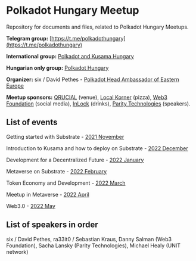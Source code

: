 # Polkadot Hungary Meetup
Repository for documents and files, related to Polkadot Hungary Meetups.

**Telegram group:** [https://t.me/polkadothungary](https://t.me/polkadothungary)

**International group:** [Polkadot and Kusama Hungary](https://www.meetup.com/polkadot-and-kusama-budapest/)

**Hungarian only group:** [Polkadot Hungary](https://www.meetup.com/polkadot-hungary/)

**Organizer:** six / David Pethes - [Polkadot Head Ambassador of Eastern Europe](https://polkadot.network/)

**Meetup sponsors:** [QRUCIAL](https://qrucial.io/) (venue), [Local Korner](localkorner.hu) (pizza), [Web3 Foundation](https://web3.foundation/) (social media), [InLock](https://inlock.io/) (drinks), [Parity Technologies](https://www.parity.io/) (speakers).


## List of events

Getting started with Substrate - [2021 November](https://www.meetup.com/polkadot-and-kusama-budapest/events/282118193/)

Introduction to Kusama and how to deploy on Substrate - [2022 December](https://www.meetup.com/polkadot-and-kusama-budapest/events/282470659/)

Development for a Decentralized Future - [2022 January](https://www.meetup.com/polkadot-and-kusama-budapest/events/282896640/)

Metaverse on Substrate - [2022 February](https://www.meetup.com/polkadot-and-kusama-budapest/events/283878905/)

Token Economy and Development - [2022 March](https://www.meetup.com/polkadot-and-kusama-budapest/events/284307851/)

Meetup in Metaverse - [2022 April](https://www.meetup.com/polkadot-and-kusama-budapest/events/284864232/)

Web3.0 - [2022 May](https://www.meetup.com/polkadot-and-kusama-budapest/events/285625166/)


## List of speakers in order
six / David Pethes, ra33it0 / Sebastian Kraus, Danny Salman (Web3 Foundation), Sacha Lansky (Parity Technologies), Michael Healy (UNIT network)
